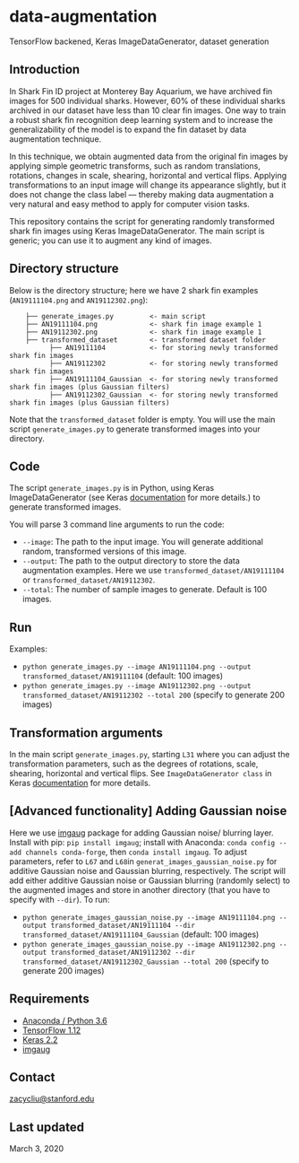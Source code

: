 # data-augmentation
TensorFlow backened, Keras ImageDataGenerator, dataset generation

## Introduction
In Shark Fin ID project at Monterey Bay Aquarium, we have archived fin images for 500 individual sharks. However, 60% of these individual sharks archived in our dataset have less than 10 clear fin images. One way to train a robust shark fin recognition deep learning system and to increase the generalizability of the model is to expand the fin dataset by data augmentation technique. 

In this technique, we obtain augmented data from the original fin images by applying simple geometric transforms, such as random translations, rotations, changes in scale, shearing, horizontal and vertical flips. Applying transformations to an input image will change its appearance slightly, but it does not change the class label — thereby making data augmentation a very natural and easy method to apply for computer vision tasks.

This repository contains the script for generating randomly transformed shark fin images using Keras ImageDataGenerator. The main script is generic; you can use it to augment any kind of images.

## Directory structure
Below is the directory structure; here we have 2 shark fin examples (`AN19111104.png` and `AN19112302.png`):

```
    ├── generate_images.py         <- main script
    ├── AN19111104.png             <- shark fin image example 1
    ├── AN19112302.png             <- shark fin image example 1
    ├── transformed_dataset        <- transformed dataset folder
          ├── AN19111104           <- for storing newly transformed shark fin images
          ├── AN19112302           <- for storing newly transformed shark fin images
          ├── AN19111104_Gaussian  <- for storing newly transformed shark fin images (plus Gaussian filters)
          ├── AN19112302_Gaussian  <- for storing newly transformed shark fin images (plus Gaussian filters)
```
Note that the `transformed_dataset` folder is empty. You will use the main script `generate_images.py` to generate transformed images into your directory.

## Code
The script `generate_images.py` is in Python, using Keras ImageDataGenerator (see Keras [documentation](https://keras.io/preprocessing/image/) for more details.) to generate transformed images. 

You will parse 3 command line arguments to run the code:
- `--image`: The path to the input image. You will generate additional random, transformed versions of this image.
- `--output`: The path to the output directory to store the data augmentation examples. Here we use `transformed_dataset/AN19111104` or `transformed_dataset/AN19112302`.
- `--total`: The number of sample images to generate. Default is 100 images.

## Run
Examples:
- `python generate_images.py --image AN19111104.png --output transformed_dataset/AN19111104` (default: 100 images)
- `python generate_images.py --image AN19112302.png --output transformed_dataset/AN19112302 --total 200` (specify to generate 200 images)

## Transformation arguments
In the main script `generate_images.py`, starting `L31` where you can adjust the transformation parameters, such as the degrees of rotations, scale, shearing, horizontal and vertical flips. See `ImageDataGenerator class` in Keras [documentation](https://keras.io/preprocessing/image/) for more details.

## [Advanced functionality] Adding Gaussian noise
Here we use [imgaug](https://github.com/aleju/imgaug) package for adding Gaussian noise/ blurring layer. Install with pip: `pip install imgaug`; install with Anaconda: `conda config --add channels conda-forge`, then `conda install imgaug`. To adjust parameters, refer to `L67` and `L68`in `generat_images_gaussian_noise.py` for additive Gaussian noise and Gaussian blurring, respectively. The script will add either additive Gaussian noise or Gaussian blurring (randomly select) to the augmented images and store in another directory (that you have to specify with `--dir`). To run:

- `python generate_images_gaussian_noise.py --image AN19111104.png --output transformed_dataset/AN19111104 --dir transformed_dataset/AN19111104_Gaussian` (default: 100 images)
- `python generate_images_gaussian_noise.py --image AN19112302.png --output transformed_dataset/AN19112302 --dir transformed_dataset/AN19112302_Gaussian --total 200` (specify to generate 200 images)

## Requirements
- [Anaconda / Python 3.6](https://www.continuum.io/downloads)
- [TensorFlow 1.12](https://www.tensorflow.org/)
- [Keras 2.2](https://keras.io/)
- [imgaug](https://github.com/aleju/imgaug)

## Contact
zacycliu@stanford.edu

## Last updated
March 3, 2020



